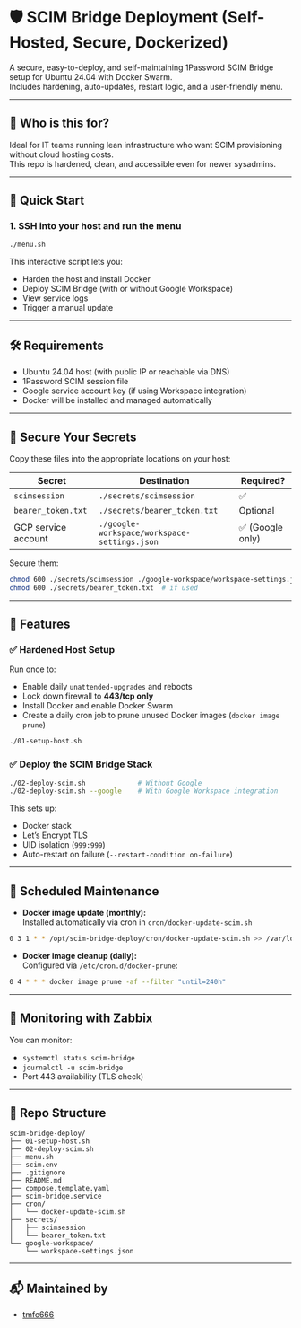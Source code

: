 # 🛡️ SCIM Bridge Deployment (Self-Hosted, Secure, Dockerized)

A secure, easy-to-deploy, and self-maintaining 1Password SCIM Bridge setup for Ubuntu 24.04 with Docker Swarm.  
Includes hardening, auto-updates, restart logic, and a user-friendly menu.

---

## 🧠 Who is this for?

Ideal for IT teams running lean infrastructure who want SCIM provisioning without cloud hosting costs.  
This repo is hardened, clean, and accessible even for newer sysadmins.

---

## 🚀 Quick Start

### 1. SSH into your host and run the menu

```bash
./menu.sh
```

This interactive script lets you:
- Harden the host and install Docker
- Deploy SCIM Bridge (with or without Google Workspace)
- View service logs
- Trigger a manual update

---

## 🛠 Requirements

- Ubuntu 24.04 host (with public IP or reachable via DNS)
- 1Password SCIM session file
- Google service account key (if using Workspace integration)
- Docker will be installed and managed automatically

---

## 🔐 Secure Your Secrets

Copy these files into the appropriate locations on your host:

| Secret               | Destination                             | Required?  |
|----------------------|------------------------------------------|------------|
| `scimsession`        | `./secrets/scimsession`                  | ✅         |
| `bearer_token.txt`   | `./secrets/bearer_token.txt`             | Optional   |
| GCP service account  | `./google-workspace/workspace-settings.json` | ✅ (Google only) |

Secure them:

```bash
chmod 600 ./secrets/scimsession ./google-workspace/workspace-settings.json
chmod 600 ./secrets/bearer_token.txt  # if used
```

---

## 🧰 Features

### ✅ Hardened Host Setup

Run once to:
- Enable daily `unattended-upgrades` and reboots
- Lock down firewall to **443/tcp only**
- Install Docker and enable Docker Swarm
- Create a daily cron job to prune unused Docker images (`docker image prune`)

```bash
./01-setup-host.sh
```

### ✅ Deploy the SCIM Bridge Stack

```bash
./02-deploy-scim.sh             # Without Google
./02-deploy-scim.sh --google    # With Google Workspace integration
```

This sets up:
- Docker stack
- Let’s Encrypt TLS
- UID isolation (`999:999`)
- Auto-restart on failure (`--restart-condition on-failure`)

---

## 🧾 Scheduled Maintenance

- **Docker image update (monthly):**  
  Installed automatically via cron in `cron/docker-update-scim.sh`

```bash
0 3 1 * * /opt/scim-bridge-deploy/cron/docker-update-scim.sh >> /var/log/scim-update.log 2>&1
```

- **Docker image cleanup (daily):**  
  Configured via `/etc/cron.d/docker-prune`:
```bash
0 4 * * * docker image prune -af --filter "until=240h"
```

---

## 📡 Monitoring with Zabbix

You can monitor:
- `systemctl status scim-bridge`
- `journalctl -u scim-bridge`
- Port 443 availability (TLS check)

---

## 📁 Repo Structure

```
scim-bridge-deploy/
├── 01-setup-host.sh
├── 02-deploy-scim.sh
├── menu.sh
├── scim.env
├── .gitignore
├── README.md
├── compose.template.yaml
├── scim-bridge.service
├── cron/
│   └── docker-update-scim.sh
├── secrets/
│   ├── scimsession
│   └── bearer_token.txt
└── google-workspace/
    └── workspace-settings.json
```

---

## 📬 Maintained by

- [tmfc666](https://github.com/tmfc666/)
